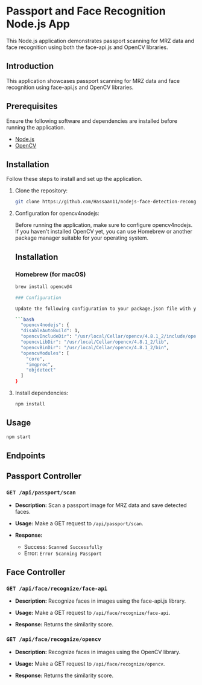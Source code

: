 # Passport and Face Recognition Node.js App

This Node.js application demonstrates passport scanning for MRZ data and face recognition using both the face-api.js and OpenCV libraries.

## Introduction

This application showcases passport scanning for MRZ data and face recognition using face-api.js and OpenCV libraries.

## Prerequisites

Ensure the following software and dependencies are installed before running the application.

- [Node.js](https://nodejs.org/)
- [OpenCV](https://www.npmjs.com/package/@u4/opencv4nodejs)

## Installation

Follow these steps to install and set up the application.

1. Clone the repository:

   ```bash
   git clone https://github.com/Hassaan11/nodejs-face-detection-recongition

2. Configuration for opencv4nodejs:

    Before running the application, make sure to configure opencv4nodejs. If you haven't installed OpenCV yet, you can use Homebrew or another package manager suitable for your operating system.

    ## Installation

    ### Homebrew (for macOS)

    ```bash
    brew install opencv@4

    ### Configuration

    Update the following configuration to your package.json file with your own installation path:

    ```bash
      "opencv4nodejs": {
      "disableAutoBuild": 1,
      "opencvIncludeDir": "/usr/local/Cellar/opencv/4.8.1_2/include/opencv4",
      "opencvLibDir": "/usr/local/Cellar/opencv/4.8.1_2/lib",
      "opencvBinDir": "/usr/local/Cellar/opencv/4.8.1_2/bin",
      "opencvModules": [
        "core",
        "imgproc",
        "objdetect"
      ]
    }


3. Install dependencies:

    ```bash
    npm install

## Usage

  ```bash
  npm start
  ```

## Endpoints

## Passport Controller

### `GET /api/passport/scan`

- **Description:** 
  Scan a passport image for MRZ data and save detected faces.

- **Usage:**
  Make a GET request to `/api/passport/scan`.

- **Response:**
  - Success: `Scanned Successfully`
  - Error: `Error Scanning Passport`

## Face Controller

### `GET /api/face/recognize/face-api`

- **Description:**
  Recognize faces in images using the face-api.js library.

- **Usage:**
  Make a GET request to `/api/face/recognize/face-api`.

- **Response:**
  Returns the similarity score.

### `GET /api/face/recognize/opencv`

- **Description:**
  Recognize faces in images using the OpenCV library.

- **Usage:**
  Make a GET request to `/api/face/recognize/opencv`.

- **Response:**
  Returns the similarity score.
